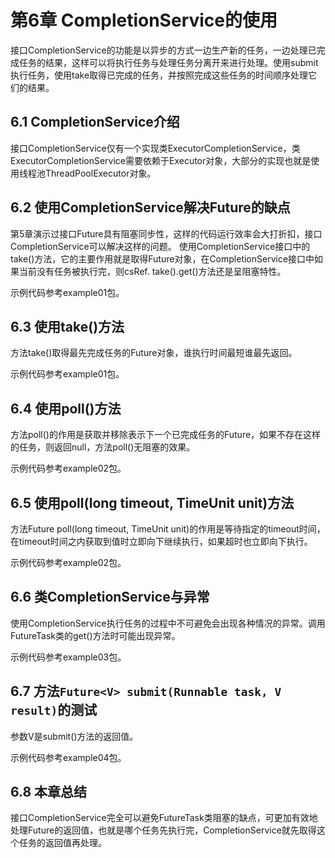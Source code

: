 # 第6章 CompletionService的使用
接口CompletionService的功能是以异步的方式一边生产新的任务，一边处理已完成任务的结果，这样可以将执行任务与处理任务分离开来进行处理。使用submit执行任务，使用take取得已完成的任务，并按照完成这些任务的时间顺序处理它们的结果。

## 6.1 CompletionService介绍

接口CompletionService仅有一个实现类ExecutorCompletionService，类ExecutorCompletionService需要依赖于Executor对象，大部分的实现也就是使用线程池ThreadPoolExecutor对象。

## 6.2 使用CompletionService解决Future的缺点

第5章演示过接口Future具有阻塞同步性，这样的代码运行效率会大打折扣，接口CompletionService可以解决这样的问题。
使用CompletionService接口中的take()方法，它的主要作用就是取得Future对象，在CompletionService接口中如果当前没有任务被执行完，则csRef. take().get()方法还是呈阻塞特性。

示例代码参考example01包。

## 6.3 使用take()方法

方法take()取得最先完成任务的Future对象，谁执行时间最短谁最先返回。

示例代码参考example01包。

## 6.4 使用poll()方法

方法poll()的作用是获取并移除表示下一个已完成任务的Future，如果不存在这样的任务，则返回null，方法poll()无阻塞的效果。

示例代码参考example02包。

## 6.5 使用poll(long timeout, TimeUnit unit)方法

方法Future<V> poll(long timeout, TimeUnit unit)的作用是等待指定的timeout时间，在timeout时间之内获取到值时立即向下继续执行，如果超时也立即向下执行。

示例代码参考example02包。

## 6.6 类CompletionService与异常

使用CompletionService执行任务的过程中不可避免会出现各种情况的异常。调用FutureTask类的get()方法时可能出现异常。

示例代码参考example03包。

## 6.7 方法`Future<V> submit(Runnable task, V result)`的测试

参数V是submit()方法的返回值。

示例代码参考example04包。

## 6.8 本章总结

接口CompletionService完全可以避免FutureTask类阻塞的缺点，可更加有效地处理Future的返回值，也就是哪个任务先执行完，CompletionService就先取得这个任务的返回值再处理。